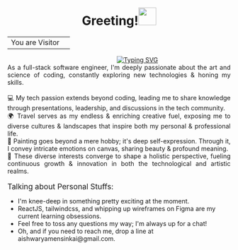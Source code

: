 <html>
  <style>
      .ptag {
      margin-bottom: 0px !important;
      margin-top: 0px !important;
      text-align: justify;
      }
      .textFont{
        font-size: 17px;
      }
  </style>
</html>

<h1 align="center">Greeting!<img src="https://media.giphy.com/media/hvRJCLFzcasrR4ia7z/giphy.gif" width="40"></h1>

<div align="center">
  <table>
    <tr>
      <td>You are Visitor</td>
      <td><img src="https://profile-counter.glitch.me/aishwaryamensinkai/count.svg" alt="" /></td>
    </tr>
  </table>
</div>

<div align="center">
  &nbsp;&nbsp;&nbsp;&nbsp;&nbsp;&nbsp;&nbsp;&nbsp;&nbsp;&nbsp;&nbsp;&nbsp;&nbsp;&nbsp;&nbsp;&nbsp;&nbsp;&nbsp;&nbsp;&nbsp;
  <a href="https://git.io/typing-svg"><img src="https://readme-typing-svg.demolab.com?font=Fira+Code&pause=1000&random=true&width=435&lines=I'm+Aishwarya+Girish+Mensinkai" alt="Typing SVG" /></a>
</div>

<p class="ptag">
  As a full-stack software engineer, I'm deeply passionate about the art and science of coding, constantly exploring new technologies & honing my skills.
  <br/>
</p>

<br/>

<p class="ptag">
  💻 My tech passion extends beyond coding, leading me to share knowledge through presentations, leadership, and discussions in the tech community.
  <br/>
  🌍 Travel serves as my endless & enriching creative fuel, exposing me to diverse cultures & landscapes that inspire both my personal & professional life.
  <br/>
  🎨 Painting goes beyond a mere hobby; it's deep self-expression. Through it, I convey intricate emotions on canvas, sharing beauty & profound meaning.
  <br/>
  🌟 These diverse interests converge to shape a holistic perspective, fueling continuous growth & innovation in both the technological and artistic realms.
</p>

<br/>

<p class="textFont ptag">
  Talking about Personal Stuffs:
</p>

<ul>
  <li>I'm knee-deep in something pretty exciting at the moment.</li>
  <li>ReactJS, tailwindcss, and whipping up wireframes on Figma are my current learning obsessions.</li>
  <li>Feel free to toss any questions my way; I'm always up for a chat!</li>
  <li>Oh, and if you need to reach me, drop a line at aishwaryamensinkai@gmail.com.</li>
</ul>
